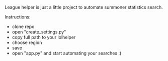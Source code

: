 League helper is just a little project to automate summoner statistics search. 

Instructions:
- clone repo
- open "create_settings.py"
- copy full path to your lolhelper
- choose region 
- save
- open "app.py" and start automating your searches :) 